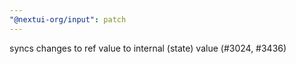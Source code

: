 ```yaml
---
"@nextui-org/input": patch
---
```


syncs changes to ref value to internal (state) value (#3024, #3436)
